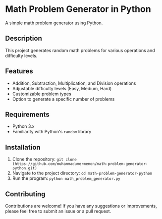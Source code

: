 # Math Problem Generator in Python
A simple math problem generator using Python.

## Description
This project generates random math problems for various operations and difficulty levels.

## Features
- Addition, Subtraction, Multiplication, and Division operations
- Adjustable difficulty levels (Easy, Medium, Hard)
- Customizable problem types
- Option to generate a specific number of problems

## Requirements
- Python 3.x
- Familiarity with Python's `random` library

## Installation
1. Clone the repository: `git clone (https://github.com/muhammadumermemon/math-problem-generator-python.git)`
2. Navigate to the project directory: `cd math-problem-generator-python`
3. Run the program: `python math_problem_generator.py`

## Contributing
Contributions are welcome! If you have any suggestions or improvements, please feel free to submit an issue or a pull request.
```
